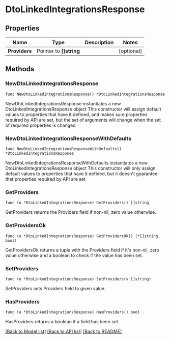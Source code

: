 # DtoLinkedIntegrationsResponse

## Properties

Name | Type | Description | Notes
------------ | ------------- | ------------- | -------------
**Providers** | Pointer to **[]string** |  | [optional] 

## Methods

### NewDtoLinkedIntegrationsResponse

`func NewDtoLinkedIntegrationsResponse() *DtoLinkedIntegrationsResponse`

NewDtoLinkedIntegrationsResponse instantiates a new DtoLinkedIntegrationsResponse object
This constructor will assign default values to properties that have it defined,
and makes sure properties required by API are set, but the set of arguments
will change when the set of required properties is changed

### NewDtoLinkedIntegrationsResponseWithDefaults

`func NewDtoLinkedIntegrationsResponseWithDefaults() *DtoLinkedIntegrationsResponse`

NewDtoLinkedIntegrationsResponseWithDefaults instantiates a new DtoLinkedIntegrationsResponse object
This constructor will only assign default values to properties that have it defined,
but it doesn't guarantee that properties required by API are set

### GetProviders

`func (o *DtoLinkedIntegrationsResponse) GetProviders() []string`

GetProviders returns the Providers field if non-nil, zero value otherwise.

### GetProvidersOk

`func (o *DtoLinkedIntegrationsResponse) GetProvidersOk() (*[]string, bool)`

GetProvidersOk returns a tuple with the Providers field if it's non-nil, zero value otherwise
and a boolean to check if the value has been set.

### SetProviders

`func (o *DtoLinkedIntegrationsResponse) SetProviders(v []string)`

SetProviders sets Providers field to given value.

### HasProviders

`func (o *DtoLinkedIntegrationsResponse) HasProviders() bool`

HasProviders returns a boolean if a field has been set.


[[Back to Model list]](../README.md#documentation-for-models) [[Back to API list]](../README.md#documentation-for-api-endpoints) [[Back to README]](../README.md)


